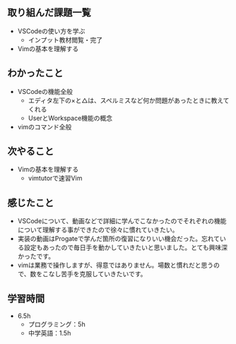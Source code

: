 ## 取り組んだ課題一覧
- VSCodeの使い方を学ぶ
  - インプット教材閲覧・完了
- Vimの基本を理解する
## わかったこと
- VSCodeの機能全般
  - エディタ左下の×と△は、スペルミスなど何か問題があったときに教えてくれる
  - UserとWorkspace機能の概念
- vimのコマンド全般
## 次やること
- Vimの基本を理解する
  - vimtutorで速習Vim
## 感じたこと
- VSCodeについて、動画などで詳細に学んでこなかったのでそれぞれの機能について理解する事ができたので徐々に慣れていきたい。
- 実装の動画はProgateで学んだ箇所の復習になりいい機会だった。忘れている設定もあったので毎日手を動かしていきたいと思いました。とても興味深かったです。
- vimは業務で操作しますが、得意ではありません。場数と慣れだと思うので、数をこなし苦手を克服していきたいです。
## 学習時間
- 6.5h
  - プログラミング：5h
  - 中学英語：1.5h